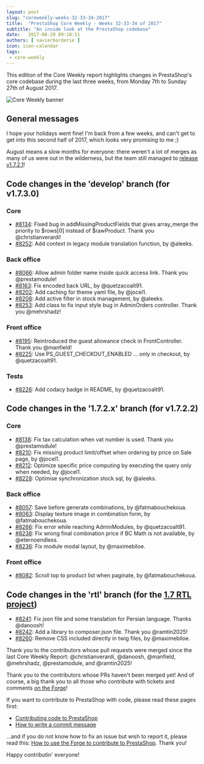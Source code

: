 ```yaml
---
layout: post
slug: "coreweekly-weeks-32-33-34-2017"
title:  "PrestaShop Core Weekly - Weeks 32-33-34 of 2017"
subtitle: "An inside look at the PrestaShop codebase"
date:   2017-08-29 09:10:11
authors: [ xavierborderie ]
icon: icon-calendar
tags:
 - core-weekly
---
```


This edition of the Core Weekly report highlights changes in PrestaShop's core codebase during the last three weeks, from Monday 7th to Sunday 27th of August 2017.

![Core Weekly banner](/assets/images/2017/04/core_weekly_banner.jpg)


## General messages

I hope your holidays went fine! I'm back from a few weeks, and can't get to get into this second half of 2017, which looks very promising to me ;)

August means a slow months for everyone: there weren't a lot of merges as many of us were out in the wilderness, but the team still managed to [release v1.7.2.1](http://build.prestashop.com/news/prestashop-1-7-2-1-maintenance-release/)!


## Code changes in the 'develop' branch (for v1.7.3.0)

### Core

* [#8134](https://github.com/PrestaShop/PrestaShop/pull/8134): Fixed bug in addMissingProductFields that gives array_merge the priority to $rows[0] instead of $rawProduct. Thank you @christianverardi!
* [#8252](https://github.com/PrestaShop/PrestaShop/pull/8252): Add context in legacy module translation function, by @aleeks.


### Back office

* [#8066](https://github.com/PrestaShop/PrestaShop/pull/8066): Allow admin folder name inside quick access link. Thank you @prestamodule!
* [#8163](https://github.com/PrestaShop/PrestaShop/pull/8163): Fix encoded back URL, by @quetzacoalt91.
* [#8202](https://github.com/PrestaShop/PrestaShop/pull/8202): Add caching for theme yaml file, by @jocel1.
* [#8208](https://github.com/PrestaShop/PrestaShop/pull/8208): Add active filter in stock management, by @aleeks.
* [#8253](https://github.com/PrestaShop/PrestaShop/pull/8253): Add class to fix input style bug in AdminOrders controller. Thank you @mehrshadz!


### Front office

* [#8195](https://github.com/PrestaShop/PrestaShop/pull/8195): Reintroduced the guest allowance check in FrontController. Thank you @manfield!
* [#8225](https://github.com/PrestaShop/PrestaShop/pull/8225): Use PS\_GUEST\_CHECKOUT\_ENABLED ... only in checkout, by @quetzacoalt91.


### Tests

* [#8226](https://github.com/PrestaShop/PrestaShop/pull/8226): Add codacy badge in README, by @quetzacoalt91.


## Code changes in the '1.7.2.x' branch (for v1.7.2.2)

### Core

* [#8138](https://github.com/PrestaShop/PrestaShop/pull/8138): Fix tax calculation when vat number is used. Thank you @prestamodule!
* [#8210](https://github.com/PrestaShop/PrestaShop/pull/8210): Fix missing product limit/offset when ordering by price on Sale page, by @jocel1.
* [#8212](https://github.com/PrestaShop/PrestaShop/pull/8212): Optimize specific price computing by executing the query only when needed, by @jocel1.
* [#8228](https://github.com/PrestaShop/PrestaShop/pull/8228): Optimise synchronization stock sql, by @aleeks.


### Back office

* [#8057](https://github.com/PrestaShop/PrestaShop/pull/8057): Save before generate combinations, by @fatmabouchekoua.
* [#8063](https://github.com/PrestaShop/PrestaShop/pull/8063): Display texture image in combination form, by @fatmabouchekoua.
* [#8266](https://github.com/PrestaShop/PrestaShop/pull/8266): Fix error while reaching AdminModules, by @quetzacoalt91.
* [#8238](https://github.com/PrestaShop/PrestaShop/pull/8238): Fix wrong final combination price if BC Math is not available, by @eternoendless.
* [#8236](https://github.com/PrestaShop/PrestaShop/pull/8236): Fix module modal layout, by @maximebiloe.


### Front office

* [#8082](https://github.com/PrestaShop/PrestaShop/pull/8082): Scroll top to product list when paginate, by @fatmabouchekoua.


## Code changes in the 'rtl' branch (for the [1.7 RTL project](http://build.prestashop.com/news/PrestaShop-RTL-project-update/))

* [#8241](https://github.com/PrestaShop/PrestaShop/pull/8241): Fix json file and some translation for Persian language. Thanks @danoosh!
* [#8242](https://github.com/PrestaShop/PrestaShop/pull/8242): Add a library to composer.json file. Thank you @ramtin2025!
* [#8260](https://github.com/PrestaShop/PrestaShop/pull/8260): Remove CSS included directly in twig files, by @maximebiloe.



Thank you to the contributors whose pull requests were merged since the last Core Weekly Report: @christianverardi, @danoosh, @manfield, @mehrshadz, @prestamodule, and @ramtin2025!

Thank you to the contributors whose PRs haven't been merged yet! And of course, a big thank you to all those who contribute with tickets and comments [on the Forge](http://forge.prestashop.com/)!

If you want to contribute to PrestaShop with code, please read these pages first:

 * [Contributing code to PrestaShop](http://doc.prestashop.com/display/PS16/Contributing+code+to+PrestaShop)
 * [How to write a commit message](http://doc.prestashop.com/display/PS16/How+to+write+a+commit+message)

...and if you do not know how to fix an issue but wish to report it, please read this: [How to use the Forge to contribute to PrestaShop](http://doc.prestashop.com/display/PS16/How+to+use+the+Forge+to+contribute+to+PrestaShop). Thank you!

Happy contributin' everyone!
